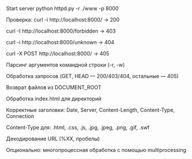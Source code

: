 Start server
python httpd.py -r ./www -p 8000

Проверка:
curl -i http://localhost:8000/ → 200

curl -I http://localhost:8000/forbidden → 403

curl -i http://localhost:8000/unknown → 404

curl -X POST http://localhost:8000/ → 405



Парсинг аргументов командной строки (-r, -w) 

Обработка запросов (GET, HEAD — 200/403/404, остальные — 405) 

Возврат файлов из DOCUMENT_ROOT

Обработка index.html для директорий

Корректные заголовки: Date, Server, Content-Length, Content-Type, Connection

Content-Type для: .html, .css, .js, .jpg, .jpeg, .png, .gif, .swf

Декодирование URL (%XX, пробелы)

Опционально: многопроцессная обработка с помощью multiprocessing